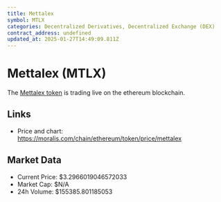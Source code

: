 ```yaml
---
title: Mettalex
symbol: MTLX
categories: Decentralized Derivatives, Decentralized Exchange (DEX)
contract_address: undefined
updated_at: 2025-01-27T14:49:09.811Z
---
```


# Mettalex (MTLX)
The [Mettalex token](https://moralis.com/chain/ethereum/token/price/mettalex) is trading live on the ethereum blockchain.

## Links
- Price and chart: https://moralis.com/chain/ethereum/token/price/mettalex

## Market Data
- Current Price: $3.2966019046572033
- Market Cap: $N/A
- 24h Volume: $155385.801185053
